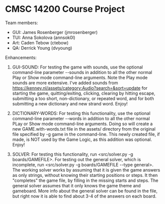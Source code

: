 # CMSC 14200 Course Project

Team members:
- GUI: James Rosenberger (jmrosenberger)
- TUI: Anna Sokolova (annsok0l)
- Art: Caden Tebow (ctebow)
- QA:  Derrick Young (dvyoung)

Enhancements:

1) GUI-SOUND: For testing the game with sounds, use the optional
command-line parameter --sounds in addition to all the other normal
Play or Show mode command-line arguments. Note the Play mode sounds
are more extensive. I've added sounds
from https://kenney.nl/assets/category:Audio?search=&sort=update
for starting the game, quitting/exiting, clicking, clearing by
hitting escape, submitting a too short, non-dictionary, or repeated word,
and for both submitting a new dictionary and new
strand word. Enjoy!

2) DICTIONARY-WORDS: For testing this functionality, use the optional
command-line parameter --words in addition to all the other normal
PLay or Show mode command-line arguments. Doing so will create
a new GAME.with-words.txt file in the assets/ directory from the original
file specified by -g game in the command-line. This newly created file, if
made, is NOT used by the Game Logic, as this addition was optional. Enjoy!

3) SOLVER: For testing this functionality, run <src/solver.py -g boards/GAMEFILE>.
For testing out the general solver, which is incomplete, run
<src/solver.py -g boards/GAMEFILE --type general>. The working solver works by
assuming that it is given the game answers as only strings, without knowing
their starting positions or steps. It then "completes" the game file, by filling in
the missing starts and steps. The general solver assumes that it only
knows the game theme and gameboard. More info about the general solver can be found in
the file, but right now it is able to find about 3-4 of the answers on each board. 
